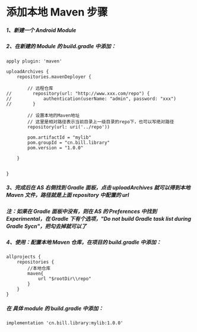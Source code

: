 # 添加本地 Maven 步骤

##### 1、新建一个 Android Module

##### 2、在新建的 Module 的 build.gradle 中添加：

```
apply plugin: 'maven'
```

```
uploadArchives {
    repositories.mavenDeployer {

        // 远程仓库
//        repository(url: "http://www.xxx.com/repo") {
//            authentication(userName: "admin", password: "xxx")
//        }

        // 设置本地的Maven地址
        // 这里是相对路径表示当前目录上一级目录的repo下，也可以写绝对路径
        repository(url: uri('../repo'))

        pom.artifactId = "mylib"
        pom.groupId = "cn.bill.library"
        pom.version = "1.0.0"

    }


}
```

##### 3、完成后在 AS 右侧找到 Gradle 面板，点击 uploadArchives 就可以得到本地 Maven 文件，路径就是上面 repository 中配置的 url

##### 注：如果在 Gradle 面板中没有，则在 AS 的 Preferences 中找到 Experimental，在 Gradle 下有个选项，"Do not build Gradle task list during Gradle Sycn"，把勾去掉就可以了

##### 4、使用：配置本地 Maven 仓库，在项目的 build.gradle 中添加：

```
allprojects {
    repositories {
        //本地仓库
        maven{
            url "$rootDir\\repo"
        }
    }
}
```
##### 在 具体 module 的 build.gradle 中添加：

```
implementation 'cn.bill.library:mylib:1.0.0'

```
